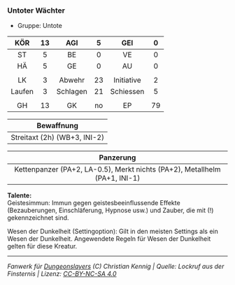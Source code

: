 ### Untoter Wächter

- Gruppe: Untote

|  KÖR   | 13  |   AGI    |  5  |    GEI     |  0  |
| :----: | :-: | :------: | :-: | :--------: | :-: |
|   ST   |  5  |    BE    |  0  |     VE     |  0  |
|   HÄ   |  5  |    GE    |  0  |     AU     |  0  |
|        |     |          |     |            |     |
|   LK   |  3  |  Abwehr  | 23  | Initiative |  2  |
| Laufen |  3  | Schlagen | 21  | Schiessen  |  5  |
|        |     |          |     |            |     |
|   GH   | 13  |    GK    | no  |     EP     | 79  |

|          Bewaffnung          |
| :--------------------------: |
| Streitaxt (2h) (WB+3, INI-2) |

|                                 Panzerung                                  |
| :------------------------------------------------------------------------: |
| Kettenpanzer (PA+2, LA-0.5), Merkt nichts (PA+2), Metallhelm (PA+1, INI-1) |

**Talente:**  
Geistesimmun: Immun gegen geistesbeeinflussende Effekte (Bezauberungen, Einschläferung, Hypnose usw.) und Zauber, die mit (!) gekennzeichnet sind.

Wesen der Dunkelheit (Settingoption): Gilt in den meisten Settings als ein Wesen der Dunkelheit. Angewendete Regeln für Wesen der Dunkelheit gelten für diese Kreatur.

---

_Fanwerk für [Dungeonslayers](https://www.dungeonslayers.net/) (C) Christian Kennig | Quelle: Lockruf aus der Finsternis | Lizenz: [CC-BY-NC-SA 4.0](https://creativecommons.org/licenses/by-nc-sa/4.0/deed.de)_
